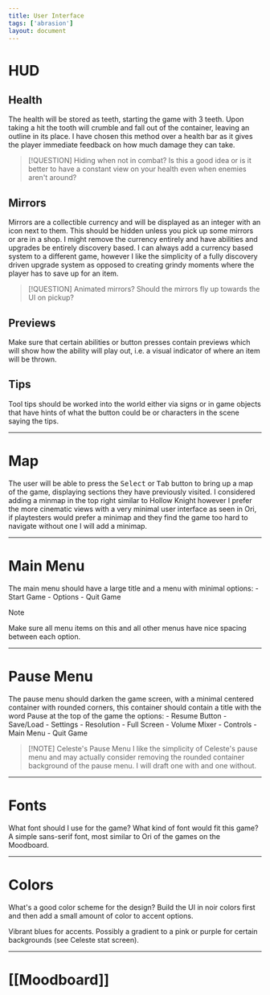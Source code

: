 ```yaml
---
title: User Interface
tags: ['abrasion']
layout: document
---
```

# HUD
## Health
The health will be stored as teeth, starting the game with 3 teeth. Upon taking a hit the tooth will crumble and fall out of the container, leaving an outline in its place. I have chosen this method over a health bar as it gives the player immediate feedback on how much damage they can take.

> [!QUESTION] Hiding when not in combat?
> Is this a good idea or is it better to have a constant view on your health even when enemies aren't around?

## Mirrors
Mirrors are a collectible currency and will be displayed as an integer with an icon next to them. This should be hidden unless you pick up some mirrors or are in a shop. I might remove the currency entirely and have abilities and upgrades be entirely discovery based. I can always add a currency based system to a different game, however I like the simplicity of a fully discovery driven upgrade system as opposed to creating grindy moments where the player has to save up for an item.

> [!QUESTION] Animated mirrors?
> Should the mirrors fly up towards the UI on pickup?

## Previews
Make sure that certain abilities or button presses contain previews which will show how the ability will play out, i.e. a visual indicator of where an item will be thrown.

## Tips
Tool tips should be worked into the world either via signs or in game objects that have hints of what the button could be or characters in the scene saying the tips.

---

# Map
The user will be able to press the <kbd>Select</kbd> or <kbd>Tab</kbd> button to bring up a map of the game, displaying sections they have previously visited. I considered adding a minmap in the top right similar to Hollow Knight however I prefer the more cinematic views with a very minimal user interface as seen in Ori, if playtesters would prefer a minimap and they find the game too hard to navigate without one I will add a minimap.

---

# Main Menu
The main menu should have a large title and a menu with minimal options:
	- Start Game
	- Options
	- Quit Game

> [!NOTE]
> Make sure all menu items on this and all other menus have nice spacing between each option.

---

# Pause Menu
The pause menu should darken the game screen, with a minimal centered container with rounded corners, this container should contain a title with the word Pause at the top of the game the options:
	- Resume Button
	- Save/Load
	- Settings
		- Resolution
		- Full Screen
		- Volume Mixer
		- Controls
	- Main Menu
	- Quit Game

> [!NOTE] Celeste's Pause Menu
> I like the simplicity of Celeste's pause menu and may actually consider removing the rounded container background of the pause menu. I will draft one with and one without.

---

# Fonts
What font should I use for the game? What kind of font would fit this game? A simple sans-serif font, most similar to Ori of the games on the Moodboard.

---

# Colors
What's a good color scheme for the design? Build the UI in noir colors first and then add a small amount of color to accent options.

Vibrant blues for accents. Possibly a gradient to a pink or purple for certain backgrounds (see Celeste stat screen).

---

# [[Moodboard]]